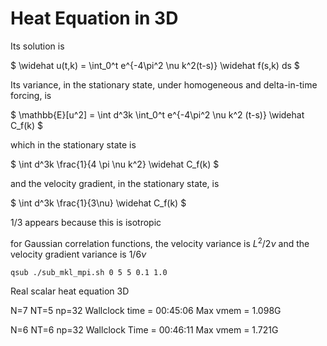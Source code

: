 # Heat Equation in 3D

Its solution is

$ \widehat u(t,k) = \int_0^t e^{-4\pi^2 \nu k^2(t-s)} \widehat f(s,k) ds $

Its variance, in the stationary state, under homogeneous and delta-in-time forcing, is

$ \mathbb{E}[u^2] = \int d^3k \int_0^t e^{-4\pi^2 \nu k^2 (t-s)} \widehat C_f(k) $

which in the stationary state is

$ \int d^3k \frac{1}{4 \pi \nu k^2} \widehat C_f(k) $

and the velocity gradient, in the stationary state, is

$ \int d^3k \frac{1}{3\nu} \widehat C_f(k) $

$1/3$ appears because this is isotropic

for Gaussian correlation functions, the velocity variance is $L^2/2\nu$ and the velocity gradient variance is $1/6\nu$

`qsub ./sub_mkl_mpi.sh 0 5 5 0.1 1.0`

Real scalar heat equation 3D

N=7 NT=5 np=32
Wallclock time   = 00:45:06
Max vmem         = 1.098G

N=6 NT=6 np=32
Wallclock Time   = 00:46:11
Max vmem         = 1.721G

